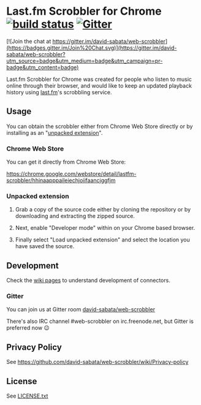 # Last.fm Scrobbler for Chrome [![build status](https://api.travis-ci.org/david-sabata/web-scrobbler.svg)](https://travis-ci.org/david-sabata/web-scrobbler/) [![Gitter](https://badges.gitter.im/Join%20Chat.svg)](https://gitter.im/david-sabata/web-scrobbler?utm_source=badge&utm_medium=badge&utm_campaign=pr-badge)

[![Join the chat at https://gitter.im/david-sabata/web-scrobbler](https://badges.gitter.im/Join%20Chat.svg)](https://gitter.im/david-sabata/web-scrobbler?utm_source=badge&utm_medium=badge&utm_campaign=pr-badge&utm_content=badge)

Last.fm Scrobbler for Chrome was created for people who listen to music online through their browser, and would like to keep an updated playback history using [last.fm][1]'s scrobbling service.

## Usage

You can obtain the scrobbler either from Chrome Web Store directly or by installing as an "[unpacked extension][2]". 

### Chrome Web Store

You can get it directly from Chrome Web Store:

https://chrome.google.com/webstore/detail/lastfm-scrobbler/hhinaapppaileiechjoiifaancjggfjm

### Unpacked extension 

1. Grab a copy of the source code either by cloning the repository or by downloading and extracting the zipped source.

2. Next, enable "Developer mode" within on your Chrome based browser.

3. Finally select "Load unpacked extension" and select the location you have saved the source.

## Development

Check the [wiki pages](../../wiki) to understand development of connectors.

### Gitter

You can join us at Gitter room [david-sabata/web-scrobbler](https://gitter.im/david-sabata/web-scrobbler)

There's also IRC channel #web-scrobbler on irc.freenode.net, but Gitter is preferred now :wink:

## Privacy Policy

See https://github.com/david-sabata/web-scrobbler/wiki/Privacy-policy

## License

See [LICENSE.txt](LICENSE.txt)

[0]: https://kiwiirc.com/client/irc.freenode.net/web-scrobbler
[1]: http://www.last.fm
[2]: https://developer.chrome.com/extensions/getstarted#unpacked
